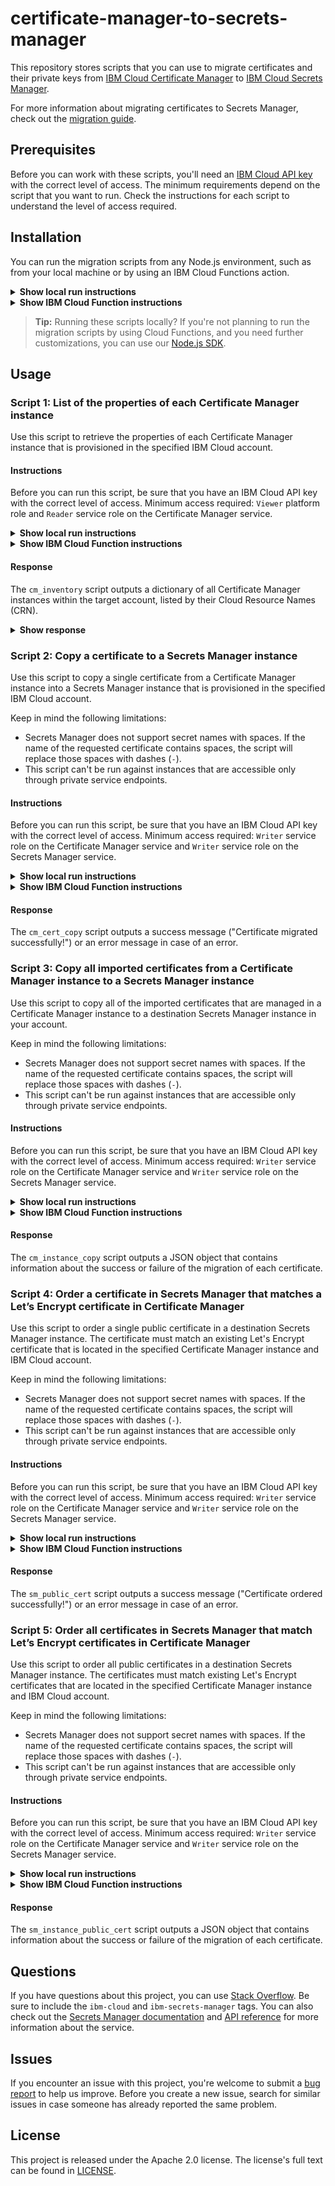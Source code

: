 # certificate-manager-to-secrets-manager

This repository stores scripts that you can use to migrate certificates and their private keys from [IBM Cloud Certificate Manager](https://www.ibm.com/cloud/certificate-manager) to [IBM Cloud Secrets Manager](https://www.ibm.com/cloud/secrets-manager).

For more information about migrating certificates to Secrets Manager, check out the [migration guide](https://cloud.ibm.com/docs/secrets-manager?topic=secrets-manager-migrate-from-certificate-manager).

## Prerequisites

Before you can work with these scripts, you'll need an [IBM Cloud API key](https://cloud.ibm.com/iam/apikeys) with the correct level of access. The minimum requirements depend on the script that you want to run. Check the instructions for each script to understand the level of access required.

## Installation

You can run the migration scripts from any Node.js environment, such as from your local machine or by using an IBM Cloud Functions action.

<details>
<summary><b>Show local run instructions</b></summary>

1. [Download and install Node.js](https://nodejs.org/en/download/). 
    
2. Download or clone this repository.

    ```sh
    git clone https://github.com/security-services/secrets-manager-cm-migration-scripts.git
    ```

3. In your project directory, install required packages using `npm`.

    ```sh
    npm install
    ```
</details>

<details>
<summary><b>Show IBM Cloud Function instructions</b></summary>

1. Choose an option for [setting up a Node.js action](https://cloud.ibm.com/docs/openwhisk?topic=openwhisk-actions).

    You can use the IBM Cloud CLI or console to create an action. To view your available actions in the console, click the **Menu** icon **> Functions > [Actions](https://cloud.ibm.com/functions/actions)**.
   
2. Create an action that uses the **Node.js 12** runtime.
</details>

>**Tip:** Running these scripts locally? If you're not planning to run the migration scripts by using Cloud Functions, and you need further customizations, you can use our [Node.js SDK](https://github.com/IBM/secrets-manager-nodejs-sdk).

## Usage 

### Script 1: List of the properties of each Certificate Manager instance

Use this script to retrieve the properties of each Certificate Manager instance that is provisioned in the specified IBM Cloud account.

#### Instructions

Before you can run this script, be sure that you have an IBM Cloud API key with the correct level of access. Minimum access required: `Viewer` platform role and `Reader` service role on the Certificate Manager service.

<details>
<summary><b>Show local run instructions</b></summary>

1. In your command line (Windows or macOS / Linux), change into the directory that contains the `cm_migration.js` file.
2. Create the following environment variable:

    ```sh
    export CM_APIKEY=<api_key>
    ```

    Variable | Description
    --- | ---
    `CM_APIKEY` | The API key that has access to Certificate Manager instances in the target IBM Cloud account.
    `IS_TEST_ACCOUNT` | **For internal IBM teams only.** Optional. Set this variable to `true` if you are using an API key in your test IBM Cloud account. Otherwise, set to `false` (default). 


3. Run the script by using the following command:

    ```sh 
    npm run cm_inventory
    ```
</details>

<details>
<summary><b>Show IBM Cloud Function instructions</b></summary>

1. In the IBM Cloud console, click the **Menu** icon **> Functions > [Actions](https://cloud.ibm.com/functions/actions)**.
   
    If you haven't created an action yet, create one using the Node.js 12 runtime.
2. Copy the content of the `cm_migration.js` file into your IBM Cloud Functions action code.
3. Add the following parameters:

    ```sh
    SCRIPT_NAME=cm_inventory
    CM_APIKEY=<api_key>
    ```
    
    Parameter | Description
    --- | ---
    `SCRIPT_NAME` | Targets the script to run. To retrieve the properties of your Certificate Manager instances, use `cm_inventory`.
    `CM_APIKEY` | The API key that has access to Certificate Manager instances in the target IBM Cloud account.
    `IS_TEST_ACCOUNT` | **For internal IBM teams only.** Optional. Set this variable to `true` if you are using an API key in your test IBM Cloud account. Otherwise, set to `false` (default). 


4. Click **Invoke** to run the script.

</details>
 
#### Response

The `cm_inventory` script outputs a dictionary of all Certificate Manager instances within the target account, listed by their Cloud Resource Names (CRN).

<details>
<summary><b>Show response</b></summary>

For each instance, the following data is displayed:

Property | Description
--- | ---
Region | The region in which the Certificate Manager instance is located.
Resource group ID | The ID of the resource group that contains the Certificate Manager instance.
Name | The name of the Certificate Manager instance.
CRN | The Cloud Resource Name (CRN) that uniquely identifies the Certificate Manager instance.
Is BYOK | Specifies whether the instance is integrated with a key management service (KMS), such as IBM Key Protect, that supports Bring Your Own Keys or [customer-managed encryption](https://cloud.ibm.com/docs/certificate-manager?topic=certificate-manager-mng-data#about-encryption).<br><br><ul><li>`kms_info`: The ID and URL of the KMS instance that is associated with the Certificate Manager instance.</li><li>`tek_id`: The CRN of the root key that is associated with the Certificate Manager instance. 
Is private only | Specifies whether the instance is accessible only through [private service endpoints](https://cloud.ibm.com/docs/certificate-manager?topic=certificate-manager-service-connection).
Number of managed certificates | Not supported for private-only instances.
Number of configured notification channels | Not supported for private-only instances.
List of certificate IDs (CRN) | Not supported for private-only instances.
</details>

### Script 2: Copy a certificate to a Secrets Manager instance

Use this script to copy a single certificate from a Certificate Manager instance into a Secrets Manager instance that is provisioned in the specified IBM Cloud account.

Keep in mind the following limitations:

* Secrets Manager does not support secret names with spaces. If the name of the requested certificate contains spaces, the script will replace those spaces with dashes (`-`).
* This script can't be run against instances that are accessible only through private service endpoints. 

#### Instructions

Before you can run this script, be sure that you have an IBM Cloud API key with the correct level of access. Minimum access required: `Writer` service role on the Certificate Manager service and `Writer` service role on the Secrets Manager service.

<details>
<summary><b>Show local run instructions</b></summary>

1. In your command line (Windows or macOS / Linux), change into the directory that contains the `cm_migration.js` file.
2. Create the following environment variables:

    ```sh
    export CM_APIKEY=<your_certificate_manager_api_key>
    export SM_APIKEY=<your_secrets_manager_api_key>
    export CM_INSTANCE_CRN=<certificate_manager_instance_CRN>
    export SM_INSTANCE_CRN=<secrets_manager_instance_CRN>
    export CERTIFICATE_ID=<certificate_UUID>
    ```

    Variable | Description
    --- | ---
    `CM_APIKEY` | The API key that has access to the Certificate Manager instance that contains the certificate that you want to copy.
    `SM_APIKEY` | The API key that has access to the Secrets Manager instance where you'd like to copy your certificate to.
    `CM_INSTANCE_CRN` | The Cloud Resource Name (CRN) that uniquely identifies the Certificate Manager instance. 
    `SM_INSTANCE_CRN` | The Cloud Resource Name (CRN) that uniquely identifies the Certificate Manager instance. You can find the CRN of your instance in the **Settings** page of the Secrets Manager service dashboard. 
    `CERTIFICATE_ID` | The ID (UUID) of the requested certificate.
    `SECRET_GROUP_NAME` | Optional. The name of the secret group in the target Secrets Manager instance that you want to assign to the certificate.
    `ONLY_IMPORTED` | Optional. Specifies whether the script should migrate imported certificates only. To copy imported certificates only, set to `true` (default). If otherwise, set to `false`.


3. Run the script by using the following command:

    ```sh 
    npm run cm_cert_copy
    ```
</details>

<details>
<summary><b>Show IBM Cloud Function instructions</b></summary>

1. In the IBM Cloud console, click the **Menu** icon **> Functions > [Actions](https://cloud.ibm.com/functions/actions)**.
   
    If you haven't created an action yet, create one using the Node.js 12 runtime.
2. Copy the content of the `cm_migration.js` file into your IBM Cloud Functions action code.
3. Add the following parameters:

    ```sh
    SCRIPT_NAME=cm_cert_copy
    CM_APIKEY=<your_certificate_manager_api_key>
    SM_APIKEY=<your_secrets_manager_api_key>
    CM_INSTANCE_CRN=<certificate_manager_instance_CRN>
    SM_INSTANCE_CRN=<secrets_manager_instance_CRN>
    CERTIFICATE_ID=<certificate_UUID>
    ```
    
    Parameter | Description
    --- | ---
    `SCRIPT_NAME` | Targets the script to run. To copy a single certificate from a Certificate Manager instance to a Secrets Manager instance, use `cm_cert_copy`.
    `CM_APIKEY` | The API key that has access to the Certificate Manager instance that contains the certificate that you want to copy.
    `SM_APIKEY` | The API key that has access to the Secrets Manager instance where you'd like to copy your certificate to.
    `CM_INSTANCE_CRN` | The Cloud Resource Name (CRN) that uniquely identifies the Certificate Manager instance. 
    `SM_INSTANCE_CRN` | The Cloud Resource Name (CRN) that uniquely identifies the Certificate Manager instance. You can find the CRN of your instance in the **Settings** page of the Secrets Manager service dashboard. 
    `CERTIFICATE_ID` | The ID (UUID) of the requested certificate.
    `SECRET_GROUP_NAME` | Optional. The name of the secret group in the target Secrets Manager instance that you want to assign to the certificate.
    `ONLY_IMPORTED` | Optional. Specifies whether the script should migrate imported certificates only. To copy imported certificates only, set to `true` (default). If otherwise, set to `false`.

4. Click **Invoke** to run the script.

</details>

#### Response

The `cm_cert_copy` script outputs a success message ("Certificate migrated successfully!") or an error message in case of an error.

### Script 3: Copy all imported certificates from a Certificate Manager instance to a Secrets Manager instance

Use this script to copy all of the imported certificates that are managed in a Certificate Manager instance to a destination Secrets Manager instance in your account.

Keep in mind the following limitations:

* Secrets Manager does not support secret names with spaces. If the name of the requested certificate contains spaces, the script will replace those spaces with dashes (`-`).
* This script can't be run against instances that are accessible only through private service endpoints. 

#### Instructions

Before you can run this script, be sure that you have an IBM Cloud API key with the correct level of access. Minimum access required: `Writer` service role on the Certificate Manager service and `Writer` service role on the Secrets Manager service.

<details>
<summary><b>Show local run instructions</b></summary>

1. In your command line (Windows or macOS / Linux), change into the directory that contains the `cm_migration.js` file.
2. Create the following environment variables:

    ```sh
    export CM_APIKEY=<your_certificate_manager_api_key>
    export SM_APIKEY=<your_secrets_manager_api_key>
    export CM_INSTANCE_CRN=<certificate_manager_instance_CRN>
    export SM_INSTANCE_CRN=<secrets_manager_instance_CRN>
    ```

    Variable | Description
    --- | ---
    `CM_APIKEY` | The API key that has access to the Certificate Manager instance that contains the certificates that you want to copy.
    `SM_APIKEY` | The API key that has access to the Secrets Manager instance where you'd like to copy your certificates to.
    `CM_INSTANCE_CRN` | The Cloud Resource Name (CRN) that uniquely identifies the Certificate Manager instance. 
    `SM_INSTANCE_CRN` | The Cloud Resource Name (CRN) that uniquely identifies the Certificate Manager instance. You can find the CRN of your instance in the **Settings** page of the Secrets Manager service dashboard. 
    `SECRET_GROUP_NAME` | Optional. The name of the secret group in the target Secrets Manager instance that you want to assign to the certificates.
    `ONLY_IMPORTED` | Optional. Specifies whether the script should migrate imported certificates only. To copy imported certificates only, set to `true` (default). If otherwise, set to `false`.


3. Run the script by using the following command:

    ```sh 
    npm run cm_instance_copy
    ```
</details>

<details>
<summary><b>Show IBM Cloud Function instructions</b></summary>


1. In the IBM Cloud console, click the **Menu** icon **> Functions > [Actions](https://cloud.ibm.com/functions/actions)**.
   
    If you haven't created an action yet, create one using the Node.js 12 runtime.
2. Copy the content of the `cm_migration.js` file into your cloud function action code.
3. Add the following parameters:

    ```sh
    SCRIPT_NAME=cm_instance_copy
    CM_APIKEY=<your_certificate_manager_api_key>
    SM_APIKEY=<your_secrets_manager_api_key>
    CM_INSTANCE_CRN=<certificate_manager_instance_CRN>
    SM_INSTANCE_CRN=<secrets_manager_instance_CRN>
    ```
    
    Parameter | Description
    --- | ---
    `SCRIPT_NAME` | Targets the script to run. To copy all certificates from a Certificate Manager instance to a Secrets Manager instance, use `cm_instance_copy`.
    `CM_APIKEY` | The API key that has access to the Certificate Manager instance that contains the certificates that you want to copy.
    `SM_APIKEY` | The API key that has access to the Secrets Manager instance where you'd like to copy your certificates to.
    `CM_INSTANCE_CRN` | The Cloud Resource Name (CRN) that uniquely identifies the Certificate Manager instance. 
    `SM_INSTANCE_CRN` | The Cloud Resource Name (CRN) that uniquely identifies the Certificate Manager instance. You can find the CRN of your instance in the **Settings** page of the Secrets Manager service dashboard. 
    `SECRET_GROUP_NAME` | Optional. The name of the secret group in the target Secrets Manager instance that you want to assign to the certificates.
    `ONLY_IMPORTED` | Optional. Specifies whether the script should migrate imported certificates only. To copy imported certificates only, set to `true` (default). If otherwise, set to `false`.


4. Click **Invoke** to run the script.

</details>

#### Response

The `cm_instance_copy` script outputs a JSON object that contains information about the success or failure of the migration of each certificate.

### Script 4: Order a certificate in Secrets Manager that matches a Let’s Encrypt certificate in Certificate Manager

Use this script to order a single public certificate in a destination Secrets Manager instance. The certificate must match an existing Let's Encrypt certificate that is located in the specified Certificate Manager instance and IBM Cloud account.

Keep in mind the following limitations:

* Secrets Manager does not support secret names with spaces. If the name of the requested certificate contains spaces, the script will replace those spaces with dashes (`-`).
* This script can't be run against instances that are accessible only through private service endpoints. 

#### Instructions

Before you can run this script, be sure that you have an IBM Cloud API key with the correct level of access. Minimum access required: `Writer` service role on the Certificate Manager service and `Writer` service role on the Secrets Manager service.

<details>
<summary><b>Show local run instructions</b></summary>

1. In your command line (Windows or macOS / Linux), change into the directory that contains the `cm_migration.js` file.
2. Create the following environment variables:

    ```sh
    export CM_APIKEY=<your_certificate_manager_api_key>
    export SM_APIKEY=<your_secrets_manager_api_key>
    export CM_INSTANCE_CRN=<certificate_manager_instance_CRN>
    export SM_INSTANCE_CRN=<secrets_manager_instance_CRN>
    export CERTIFICATE_ID=<certificate_UUID>
    export CA_CONFIGURATION_NAME=<ca_configuration_name>
    export DNS_PROVIDER_CONFIGURATION_NAME=<dns_provider_configuration_name>
    ```

    Variable | Description
    --- | ---
    `CM_APIKEY` | The API key that has access to the Certificate Manager instance that contains the certificate that you want to order in Secrets Manager.
    `SM_APIKEY` | The API key that has access to the Secrets Manager instance where you'd like to order the certificate.
    `CM_INSTANCE_CRN` | The Cloud Resource Name (CRN) that uniquely identifies the Certificate Manager instance. 
    `SM_INSTANCE_CRN` | The Cloud Resource Name (CRN) that uniquely identifies the Certificate Manager instance. You can find the CRN of your instance in the **Settings** page of the Secrets Manager service dashboard. 
    `CERTIFICATE_ID` | The ID (UUID) of the requested certificate.
    `CA_CONFIGURATION_NAME` | The name of the certificate authority (CA) configuration in Secrets Manager.
    `DNS_PROVIDER_CONFIGURATION_NAME` | The name of the DNS provider configuration in Secrets Manager.
    `SECRET_GROUP_NAME` | Optional. The name of the secret group in the target Secrets Manager instance that you want to assign to the certificate.
    `BUNDLE_CERTS` | Optional. Set to `false` for the certificate file to contain only the issued certificate, and `true` (default) otherwise.
    

3. Run the script by using the following command:

    ```sh 
    npm run sm_public_cert
    ```
</details>

<details>
<summary><b>Show IBM Cloud Function instructions</b></summary>

1. In the IBM Cloud console, click the **Menu** icon **> Functions > [Actions](https://cloud.ibm.com/functions/actions)**.
   
    If you haven't created an action yet, create one using the Node.js 12 runtime.
2. Copy the content of the `cm_migration.js` file into your IBM Cloud Functions action code.
3. Add the following parameters:

    ```sh
    SCRIPT_NAME=sm_public_cert
    CM_APIKEY=<your_certificate_manager_api_key>
    SM_APIKEY=<your_secrets_manager_api_key>
    CM_INSTANCE_CRN=<certificate_manager_instance_CRN>
    SM_INSTANCE_CRN=<secrets_manager_instance_CRN>
    CERTIFICATE_ID=<certificate_UUID>
    CA_CONFIGURATION_NAME=<ca_configuration_name>
    DNS_PROVIDER_CONFIGURATION_NAME=<dns_provider_configuration_name>
    ```
    
    Parameter | Description
    --- | ---
    `SCRIPT_NAME` | Targets the script to run. To order a certificate in Secrets Manager that matches a Let’s Encrypt certificate in CM, use `sm_public_cert`.
    `CM_APIKEY` | The API key that has access to the Certificate Manager instance that contains the certificate that you want to order in Secrets Manager.
    `SM_APIKEY` | The API key that has access to the Secrets Manager instance where you'd like to order the certificate.
    `CM_INSTANCE_CRN` | The Cloud Resource Name (CRN) that uniquely identifies the Certificate Manager instance. 
    `SM_INSTANCE_CRN` | The Cloud Resource Name (CRN) that uniquely identifies the Certificate Manager instance. You can find the CRN of your instance in the **Settings** page of the Secrets Manager service dashboard. 
    `CERTIFICATE_ID` | The ID (UUID) of the requested certificate.
    `CA_CONFIGURATION_NAME` | The name of the certificate authority (CA) configuration in Secrets Manager.
    `DNS_PROVIDER_CONFIGURATION_NAME` | The name of the DNS provider configuration in Secrets Manager.
    `SECRET_GROUP_NAME` | Optional. The name of the secret group in the target Secrets Manager instance that you want to assign to the certificate.
    `BUNDLE_CERTS` | Optional. Set to `false` for the certificate file to contain only the issued certificate, and `true` (default) if otherwise.


4. Click **Invoke** to run the script.

</details>

#### Response

The `sm_public_cert` script outputs a success message ("Certificate ordered successfully!") or an error message in case of an error.

### Script 5: Order all certificates in Secrets Manager that match Let’s Encrypt certificates in Certificate Manager

Use this script to order all public certificates in a destination Secrets Manager instance. The certificates must match existing Let's Encrypt certificates that are located in the specified Certificate Manager instance and IBM Cloud account.

Keep in mind the following limitations:

* Secrets Manager does not support secret names with spaces. If the name of the requested certificate contains spaces, the script will replace those spaces with dashes (`-`).
* This script can't be run against instances that are accessible only through private service endpoints. 

#### Instructions

Before you can run this script, be sure that you have an IBM Cloud API key with the correct level of access. Minimum access required: `Writer` service role on the Certificate Manager service and `Writer` service role on the Secrets Manager service.

<details>
<summary><b>Show local run instructions</b></summary>

1. In your command line (Windows or macOS / Linux), change into the directory that contains the `cm_migration.js` file.
2. Create the following environment variables:

    ```sh
    export SCRIPT_NAME=sm_instance_public_cert
    export CM_APIKEY=<your_certificate_manager_api_key>
    export SM_APIKEY=<your_secrets_manager_api_key>
    export CM_INSTANCE_CRN=<certificate_manager_instance_CRN>
    export SM_INSTANCE_CRN=<secrets_manager_instance_CRN>
    export CA_CONFIGURATION_NAME=<ca_configuration_name>
    export DNS_PROVIDER_CONFIGURATION_NAME=<dns_provider_configuration_name>
    ```

    Variable | Description
    --- | ---
    `SCRIPT_NAME` | Targets the script to run. To order all of the certificates in Secrets Manager that matches a Let’s Encrypt certificate in a specific instance of CM, use `sm_instance_public_cert`.
    `CM_APIKEY` | The API key that has access to the Certificate Manager instance that contains the certificates that you want to order in Secrets Manager.
    `SM_APIKEY` | The API key that has access to the Secrets Manager instance where you'd like to order the certificates.
    `CM_INSTANCE_CRN` | The Cloud Resource Name (CRN) that uniquely identifies the Certificate Manager instance. 
    `SM_INSTANCE_CRN` | The Cloud Resource Name (CRN) that uniquely identifies the Certificate Manager instance. You can find the CRN of your instance in the **Settings** page of the Secrets Manager service dashboard. 
    `CA_CONFIGURATION_NAME` | The name of the certificate authority (CA) configuration in Secrets Manager. 
    `DNS_PROVIDER_CONFIGURATION_NAME` | The name of the DNS provider configuration in Secrets Manager.
    `SECRET_GROUP_NAME` | Optional. The name of the secret group in the target Secrets Manager instance that you want to assign to the certificate.
    `BUNDLE_CERTS` | Optional. Set to `false` for the certificate file to contain only the issued certificate, and `true` (default) if otherwise.


3. Run the script by using the following command:

    ```sh 
    npm run sm_instance_public_cert
    ```
</details>

<details>
<summary><b>Show IBM Cloud Function instructions</b></summary>

1. In the IBM Cloud console, click the **Menu** icon **> Functions > [Actions](https://cloud.ibm.com/functions/actions)**.
   
    If you haven't created an action yet, create one using the Node.js 12 runtime.
2. Copy the content of the `cm_migration.js` file into your cloud function action code.
3. Add the following parameters:

    ```sh
    SCRIPT_NAME=sm_instance_public_cert
    CM_APIKEY=<your_certificate_manager_api_key>
    SM_APIKEY=<your_secrets_manager_api_key>
    CM_INSTANCE_CRN=<certificate_manager_instance_CRN>
    SM_INSTANCE_CRN=<secrets_manager_instance_CRN>
    CA_CONFIGURATION_NAME=<ca_configuration_name>
    DNS_PROVIDER_CONFIGURATION_NAME=<dns_provider_configuration_name>
    ```
    
    Parameter | Description
    --- | ---
    `SCRIPT_NAME` | Targets the script to run. To order all of the certificates in Secrets Manager that matches a Let’s Encrypt certificate in a specific instance of CM, use `sm_instance_public_cert`.
    `CM_APIKEY` | The API key that has access to the Certificate Manager instance that contains the certificates that you want to order in Secrets Manager.
    `SM_APIKEY` | The API key that has access to the Secrets Manager instance where you'd like to order the certificates.
    `CM_INSTANCE_CRN` | The Cloud Resource Name (CRN) that uniquely identifies the Certificate Manager instance. 
    `SM_INSTANCE_CRN` | The Cloud Resource Name (CRN) that uniquely identifies the Certificate Manager instance. You can find the CRN of your instance in the **Settings** page of the Secrets Manager service dashboard. 
    `CA_CONFIGURATION_NAME` | The name of the certificate authority (CA) configuration in Secrets Manager.
    `DNS_PROVIDER_CONFIGURATION_NAME` | The name of the DNS provider configuration in Secrets Manager.
    `SECRET_GROUP_NAME` | Optional. The name of the secret group in the target Secrets Manager instance that you want to assign to the certificate.
    `BUNDLE_CERTS` | Optional. Set to `false` for the certificate file to contain only the issued certificate, and `true` (default) if otherwise.


4. Click **Invoke** to run the script.

</details>

#### Response

The `sm_instance_public_cert` script outputs a JSON object that contains information about the success or failure of the migration of each certificate.

## Questions

If you have questions about this project, you can use [Stack Overflow](https://stackoverflow.com/questions/tagged/ibm-secrets-manager). Be sure to include the `ibm-cloud` and `ibm-secrets-manager` tags. You can also check out the [Secrets Manager documentation](https://cloud.ibm.com/docs/secrets-manager) and [API reference](https://cloud.ibm.com/apidocs/secrets-manager) for more information about the service.

## Issues

If you encounter an issue with this project, you're welcome to submit a [bug report](https://github.com/ibm-cloud-security/certificate-manager-to-secrets-manager/issues) to help us improve. Before you create a new issue, search for similar issues in case someone has already reported the same problem.

## License

This project is released under the Apache 2.0 license. The license's full text can be found in [LICENSE](LICENSE).

